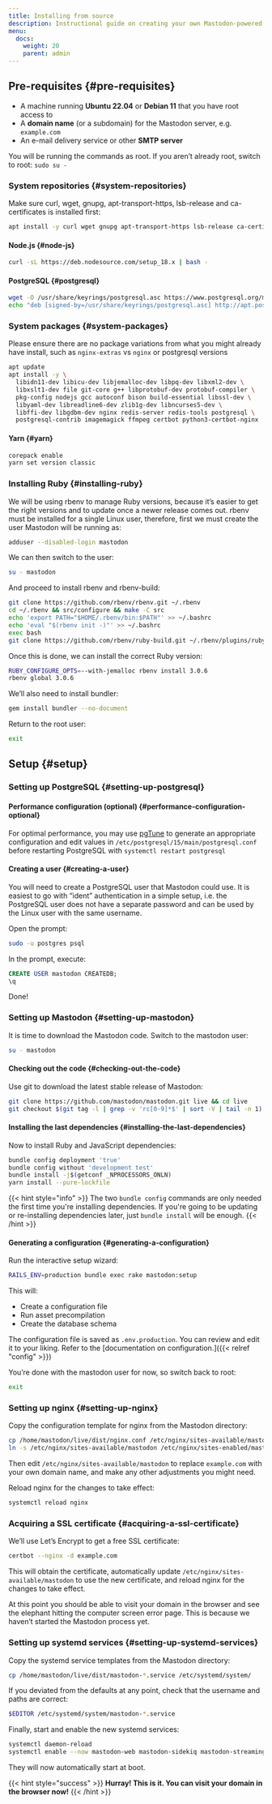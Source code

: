 ```yaml
---
title: Installing from source
description: Instructional guide on creating your own Mastodon-powered website.
menu:
  docs:
    weight: 20
    parent: admin
---
```


## Pre-requisites {#pre-requisites}

* A machine running **Ubuntu 22.04** or **Debian 11** that you have root access to
* A **domain name** (or a subdomain) for the Mastodon server, e.g. `example.com`
* An e-mail delivery service or other **SMTP server**

You will be running the commands as root. If you aren’t already root, switch to root: `sudo su -`

### System repositories {#system-repositories}

Make sure curl, wget, gnupg, apt-transport-https, lsb-release and ca-certificates is installed first:

```bash
apt install -y curl wget gnupg apt-transport-https lsb-release ca-certificates
```

#### Node.js {#node-js}

```bash
curl -sL https://deb.nodesource.com/setup_18.x | bash -
```

#### PostgreSQL {#postgresql}

```bash
wget -O /usr/share/keyrings/postgresql.asc https://www.postgresql.org/media/keys/ACCC4CF8.asc
echo "deb [signed-by=/usr/share/keyrings/postgresql.asc] http://apt.postgresql.org/pub/repos/apt $(lsb_release -cs)-pgdg main" > /etc/apt/sources.list.d/postgresql.list
```

### System packages {#system-packages}

Please ensure there are no package variations from what you might already have install, such as `nginx-extras` vs `nginx` or postgresql versions

```bash
apt update
apt install -y \
  libidn11-dev libicu-dev libjemalloc-dev libpq-dev libxml2-dev \
  libxslt1-dev file git-core g++ libprotobuf-dev protobuf-compiler \
  pkg-config nodejs gcc autoconf bison build-essential libssl-dev \
  libyaml-dev libreadline6-dev zlib1g-dev libncurses5-dev \
  libffi-dev libgdbm-dev nginx redis-server redis-tools postgresql \
  postgresql-contrib imagemagick ffmpeg certbot python3-certbot-nginx 
```

#### Yarn {#yarn}

```bash
corepack enable
yarn set version classic
```

### Installing Ruby {#installing-ruby}

We will be using rbenv to manage Ruby versions, because it’s easier to get the right versions and to update once a newer release comes out. rbenv must be installed for a single Linux user, therefore, first we must create the user Mastodon will be running as:

```bash
adduser --disabled-login mastodon
```

We can then switch to the user:

```bash
su - mastodon
```

And proceed to install rbenv and rbenv-build:

```bash
git clone https://github.com/rbenv/rbenv.git ~/.rbenv
cd ~/.rbenv && src/configure && make -C src
echo 'export PATH="$HOME/.rbenv/bin:$PATH"' >> ~/.bashrc
echo 'eval "$(rbenv init -)"' >> ~/.bashrc
exec bash
git clone https://github.com/rbenv/ruby-build.git ~/.rbenv/plugins/ruby-build
```

Once this is done, we can install the correct Ruby version:

```bash
RUBY_CONFIGURE_OPTS=--with-jemalloc rbenv install 3.0.6
rbenv global 3.0.6
```

We’ll also need to install bundler:

```bash
gem install bundler --no-document
```

Return to the root user:

```bash
exit
```

## Setup {#setup}

### Setting up PostgreSQL {#setting-up-postgresql}

#### Performance configuration (optional) {#performance-configuration-optional}

For optimal performance, you may use [pgTune](https://pgtune.leopard.in.ua/#/) to generate an appropriate configuration and edit values in `/etc/postgresql/15/main/postgresql.conf` before restarting PostgreSQL with `systemctl restart postgresql`

#### Creating a user {#creating-a-user}

You will need to create a PostgreSQL user that Mastodon could use. It is easiest to go with “ident” authentication in a simple setup, i.e. the PostgreSQL user does not have a separate password and can be used by the Linux user with the same username.

Open the prompt:

```bash
sudo -u postgres psql
```

In the prompt, execute:

```sql
CREATE USER mastodon CREATEDB;
\q
```

Done!

### Setting up Mastodon {#setting-up-mastodon}

It is time to download the Mastodon code. Switch to the mastodon user:

```bash
su - mastodon
```

#### Checking out the code {#checking-out-the-code}

Use git to download the latest stable release of Mastodon:

```bash
git clone https://github.com/mastodon/mastodon.git live && cd live
git checkout $(git tag -l | grep -v 'rc[0-9]*$' | sort -V | tail -n 1)
```

#### Installing the last dependencies {#installing-the-last-dependencies}

Now to install Ruby and JavaScript dependencies:

```bash
bundle config deployment 'true'
bundle config without 'development test'
bundle install -j$(getconf _NPROCESSORS_ONLN)
yarn install --pure-lockfile
```

{{< hint style="info" >}}
The two `bundle config` commands are only needed the first time you're installing dependencies. If you're going to be updating or re-installing dependencies later, just `bundle install` will be enough.
{{< /hint >}}

#### Generating a configuration {#generating-a-configuration}

Run the interactive setup wizard:

```bash
RAILS_ENV=production bundle exec rake mastodon:setup
```

This will:

* Create a configuration file
* Run asset precompilation
* Create the database schema

The configuration file is saved as `.env.production`. You can review and edit it to your liking. Refer to the [documentation on configuration.]({{< relref "config" >}})

You’re done with the mastodon user for now, so switch back to root:

```bash
exit
```

### Setting up nginx {#setting-up-nginx}

Copy the configuration template for nginx from the Mastodon directory:

```bash
cp /home/mastodon/live/dist/nginx.conf /etc/nginx/sites-available/mastodon
ln -s /etc/nginx/sites-available/mastodon /etc/nginx/sites-enabled/mastodon
```

Then edit `/etc/nginx/sites-available/mastodon` to replace `example.com` with your own domain name, and make any other adjustments you might need.

Reload nginx for the changes to take effect:


```bash
systemctl reload nginx
```

### Acquiring a SSL certificate {#acquiring-a-ssl-certificate}

We’ll use Let’s Encrypt to get a free SSL certificate:

```bash
certbot --nginx -d example.com
```

This will obtain the certificate, automatically update `/etc/nginx/sites-available/mastodon` to use the new certificate, and reload nginx for the changes to take effect.

At this point you should be able to visit your domain in the browser and see the elephant hitting the computer screen error page. This is because we haven’t started the Mastodon process yet.

### Setting up systemd services {#setting-up-systemd-services}

Copy the systemd service templates from the Mastodon directory:

```sh
cp /home/mastodon/live/dist/mastodon-*.service /etc/systemd/system/
```

If you deviated from the defaults at any point, check that the username and paths are correct: 

```sh
$EDITOR /etc/systemd/system/mastodon-*.service
```

Finally, start and enable the new systemd services:

```sh
systemctl daemon-reload
systemctl enable --now mastodon-web mastodon-sidekiq mastodon-streaming
```

They will now automatically start at boot.

{{< hint style="success" >}}
**Hurray! This is it. You can visit your domain in the browser now!**
{{< /hint >}}
